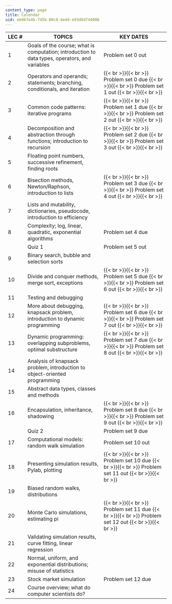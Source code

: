 ```yaml
---
content_type: page
title: Calendar
uid: eb067e4b-7d5b-00c8-4edd-e93d6d744908
---
```


| LEC # | TOPICS | KEY DATES |
| --- | --- | --- |
| 1 | Goals of the course; what is computation; introduction to data types, operators, and variables | Problem set 0 out |
| 2 | Operators and operands; statements; branching, conditionals, and iteration |  {{< br >}}{{< br >}} Problem set 0 due {{< br >}}{{< br >}} Problem set 1 out {{< br >}}{{< br >}}  |
| 3 | Common code patterns: iterative programs |  {{< br >}}{{< br >}} Problem set 1 due {{< br >}}{{< br >}} Problem set 2 out {{< br >}}{{< br >}}  |
| 4 | Decomposition and abstraction through functions; introduction to recursion |  {{< br >}}{{< br >}} Problem set 2 due {{< br >}}{{< br >}} Problem set 3 out {{< br >}}{{< br >}}  |
| 5 | Floating point numbers, successive refinement, finding roots | &nbsp; |
| 6 | Bisection methods, Newton/Raphson, introduction to lists |  {{< br >}}{{< br >}} Problem set 3 due {{< br >}}{{< br >}} Problem set 4 out {{< br >}}{{< br >}}  |
| 7 | Lists and mutability, dictionaries, pseudocode, introduction to efficiency | &nbsp; |
| 8 | Complexity; log, linear, quadratic, exponential algorithms | Problem set 4 due |
| &nbsp; | Quiz 1 | Problem set 5 out |
| 9 | Binary search, bubble and selection sorts | &nbsp; |
| 10 | Divide and conquer methods, merge sort, exceptions |  {{< br >}}{{< br >}} Problem set 5 due {{< br >}}{{< br >}} Problem set 6 out {{< br >}}{{< br >}}  |
| 11 | Testing and debugging | &nbsp; |
| 12 | More about debugging, knapsack problem, introduction to dynamic programming |  {{< br >}}{{< br >}} Problem set 6 due {{< br >}}{{< br >}} Problem set 7 out {{< br >}}{{< br >}}  |
| 13 | Dynamic programming: overlapping subproblems, optimal substructure |  {{< br >}}{{< br >}} Problem set 7 due {{< br >}}{{< br >}} Problem set 8 out {{< br >}}{{< br >}}  |
| 14 | Analysis of knapsack problem, introduction to object-oriented programming | &nbsp; |
| 15 | Abstract data types, classes and methods | &nbsp; |
| 16 | Encapsulation, inheritance, shadowing |  {{< br >}}{{< br >}} Problem set 8 due {{< br >}}{{< br >}} Problem set 9 out {{< br >}}{{< br >}}  |
| &nbsp; | Quiz 2 | Problem set 9 due |
| 17 | Computational models: random walk simulation | Problem set 10 out |
| 18 | Presenting simulation results, Pylab, plotting |  {{< br >}}{{< br >}} Problem set 10 due {{< br >}}{{< br >}} Problem set 11 out {{< br >}}{{< br >}}  |
| 19 | Biased random walks, distributions | &nbsp; |
| 20 | Monte Carlo simulations, estimating pi |  {{< br >}}{{< br >}} Problem set 11 due {{< br >}}{{< br >}} Problem set 12 out {{< br >}}{{< br >}}  |
| 21 | Validating simulation results, curve fitting, linear regression | &nbsp; |
| 22 | Normal, uniform, and exponential distributions; misuse of statistics | &nbsp; |
| 23 | Stock market simulation | Problem set 12 due |
| 24 | Course overview; what do computer scientists do? |